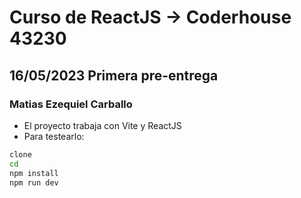 # Curso de ReactJS -> Coderhouse 43230 
  
 ## 16/05/2023 Primera pre-entrega
 ### Matias Ezequiel Carballo
 * El proyecto trabaja con Vite y ReactJS
 * Para testearlo: 
 ````bash 
 clone 
 cd 
 npm install 
 npm run dev 
 ```` 

